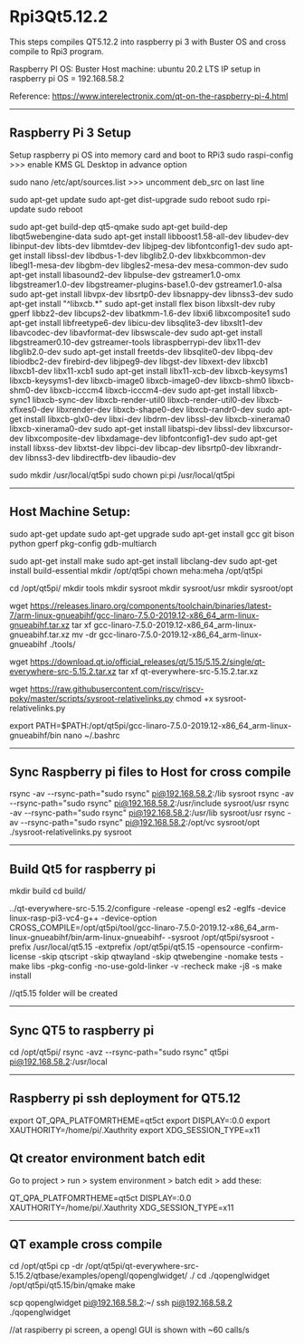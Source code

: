 # Rpi3Qt5.12.2



This steps compiles QT5.12.2 into raspberry pi 3 with Buster OS and cross compile to Rpi3 program.


Raspberry PI OS: Buster
Host machine: ubuntu 20.2 LTS
IP setup in raspberry pi OS = 192.168.58.2


Reference: https://www.interelectronix.com/qt-on-the-raspberry-pi-4.html



--------------------------------------------
Raspberry Pi 3 Setup
--------------------------------------------
Setup raspberry pi OS into memory card and boot to RPi3
sudo raspi-config >>> enable KMS GL Desktop in advance option

sudo nano /etc/apt/sources.list >>> uncomment deb_src  on last line

sudo apt-get update
sudo apt-get dist-upgrade
sudo reboot
sudo rpi-update
sudo reboot

sudo apt-get build-dep qt5-qmake
sudo apt-get build-dep libqt5webengine-data
sudo apt-get install libboost1.58-all-dev libudev-dev libinput-dev libts-dev libmtdev-dev libjpeg-dev libfontconfig1-dev 
sudo apt-get install libssl-dev libdbus-1-dev libglib2.0-dev libxkbcommon-dev libegl1-mesa-dev libgbm-dev libgles2-mesa-dev mesa-common-dev
sudo apt-get install libasound2-dev libpulse-dev gstreamer1.0-omx libgstreamer1.0-dev libgstreamer-plugins-base1.0-dev  gstreamer1.0-alsa
sudo apt-get install libvpx-dev libsrtp0-dev libsnappy-dev libnss3-dev
sudo apt-get install "^libxcb.*"
sudo apt-get install flex bison libxslt-dev ruby gperf libbz2-dev libcups2-dev libatkmm-1.6-dev libxi6 libxcomposite1
sudo apt-get install libfreetype6-dev libicu-dev libsqlite3-dev libxslt1-dev libavcodec-dev libavformat-dev libswscale-dev 
sudo apt-get install libgstreamer0.10-dev gstreamer-tools libraspberrypi-dev libx11-dev libglib2.0-dev 
sudo apt-get install freetds-dev libsqlite0-dev libpq-dev libiodbc2-dev firebird-dev libjpeg9-dev libgst-dev libxext-dev libxcb1 libxcb1-dev libx11-xcb1 
sudo apt-get install libx11-xcb-dev libxcb-keysyms1 libxcb-keysyms1-dev libxcb-image0 libxcb-image0-dev libxcb-shm0 libxcb-shm0-dev libxcb-icccm4 libxcb-icccm4-dev 
sudo apt-get install libxcb-sync1 libxcb-sync-dev libxcb-render-util0 libxcb-render-util0-dev libxcb-xfixes0-dev libxrender-dev libxcb-shape0-dev libxcb-randr0-dev 
sudo apt-get install libxcb-glx0-dev libxi-dev libdrm-dev libssl-dev libxcb-xinerama0 libxcb-xinerama0-dev
sudo apt-get install libatspi-dev libssl-dev libxcursor-dev libxcomposite-dev libxdamage-dev libfontconfig1-dev 
sudo apt-get install libxss-dev libxtst-dev libpci-dev libcap-dev libsrtp0-dev libxrandr-dev libnss3-dev libdirectfb-dev libaudio-dev


sudo mkdir /usr/local/qt5pi
sudo chown pi:pi /usr/local/qt5pi


--------------------------------------------
Host Machine Setup:
--------------------------------------------

sudo apt-get update
sudo apt-get upgrade
sudo apt-get install gcc git bison python gperf pkg-config gdb-multiarch

sudo apt-get install make
sudo apt-get install libclang-dev
sudo apt-get install build-essential
mkdir /opt/qt5pi
chown meha:meha /opt/qt5pi

cd /opt/qt5pi/
mkdir tools
mkdir sysroot
mkdir sysroot/usr
mkdir sysroot/opt


wget https://releases.linaro.org/components/toolchain/binaries/latest-7/arm-linux-gnueabihf/gcc-linaro-7.5.0-2019.12-x86_64_arm-linux-gnueabihf.tar.xz
tar xf gcc-linaro-7.5.0-2019.12-x86_64_arm-linux-gnueabihf.tar.xz 
mv -dr gcc-linaro-7.5.0-2019.12-x86_64_arm-linux-gnueabihf ./tools/

wget https://download.qt.io/official_releases/qt/5.15/5.15.2/single/qt-everywhere-src-5.15.2.tar.xz
tar xf qt-everywhere-src-5.15.2.tar.xz 

wget https://raw.githubusercontent.com/riscv/riscv-poky/master/scripts/sysroot-relativelinks.py
chmod +x sysroot-relativelinks.py 


export PATH=$PATH:/opt/qt5pi/gcc-linaro-7.5.0-2019.12-x86_64_arm-linux-gnueabihf/bin
nano ~/.bashrc

 
--------------------------------------------
Sync Raspberry pi files to Host for cross compile
--------------------------------------------
rsync -av --rsync-path="sudo rsync" pi@192.168.58.2:/lib sysroot
rsync -av --rsync-path="sudo rsync" pi@192.168.58.2:/usr/include sysroot/usr
rsync -av --rsync-path="sudo rsync" pi@192.168.58.2:/usr/lib sysroot/usr 
rsync -av --rsync-path="sudo rsync" pi@192.168.58.2:/opt/vc sysroot/opt
./sysroot-relativelinks.py sysroot


--------------------------------------------
Build Qt5 for raspberry pi
--------------------------------------------
mkdir build
cd build/

../qt-everywhere-src-5.15.2/configure -release -opengl es2  -eglfs -device linux-rasp-pi3-vc4-g++ -device-option CROSS_COMPILE=/opt/qt5pi/tool/gcc-linaro-7.5.0-2019.12-x86_64_arm-linux-gnueabihf/bin/arm-linux-gnueabihf- -sysroot /opt/qt5pi/sysroot -prefix /usr/local/qt5.15 -extprefix /opt/qt5pi/qt5.15 -opensource -confirm-license -skip qtscript -skip qtwayland -skip qtwebengine -nomake tests -make libs -pkg-config -no-use-gold-linker -v -recheck
make -j8 -s
make install

//qt5.15 folder will be created

--------------------------------------------
Sync QT5 to raspberry pi
--------------------------------------------
cd /opt/qt5pi/
rsync -avz --rsync-path="sudo rsync" qt5pi pi@192.168.58.2:/usr/local


--------------------------------------------
Raspberry pi ssh deployment for QT5.12
--------------------------------------------
export QT_QPA_PLATFOMRTHEME=qt5ct
export DISPLAY=:0.0
export XAUTHORITY=/home/pi/.Xauthrity
export XDG_SESSION_TYPE=x11

Qt creator environment batch edit
--------------------------------------------
Go to project > run > system environment > batch edit > add these:
  
QT_QPA_PLATFOMRTHEME=qt5ct
DISPLAY=:0.0
XAUTHORITY=/home/pi/.Xauthrity
XDG_SESSION_TYPE=x11


-------------------------------------------
QT example cross compile
-------------------------------------------

cd /opt/qt5pi
cp -dr /opt/qt5pi/qt-everywhere-src-5.15.2/qtbase/examples/opengl/qopenglwidget/ ./
cd ./qopenglwidget
/opt/qt5pi/qt5.15/bin/qmake
make 

scp qopenglwidget pi@192.168.58.2:~/
ssh pi@192.168.58.2
./qopenglwidget

//at raspiberry pi screen, a opengl GUI is shown with ~60 calls/s

